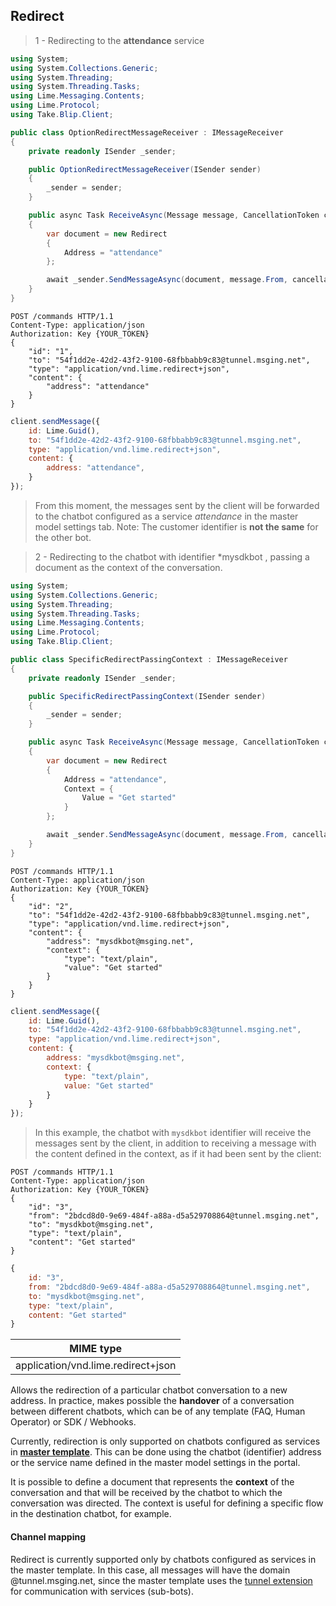 ## Redirect

> 1 - Redirecting to the **attendance** service

```csharp
using System;
using System.Collections.Generic;
using System.Threading;
using System.Threading.Tasks;
using Lime.Messaging.Contents;
using Lime.Protocol;
using Take.Blip.Client;

public class OptionRedirectMessageReceiver : IMessageReceiver
{
    private readonly ISender _sender;

    public OptionRedirectMessageReceiver(ISender sender)
    {
        _sender = sender;
    }

    public async Task ReceiveAsync(Message message, CancellationToken cancellationToken)
    {
        var document = new Redirect
        {
            Address = "attendance"
        };

        await _sender.SendMessageAsync(document, message.From, cancellationToken);
    }
}
```

```http
POST /commands HTTP/1.1
Content-Type: application/json
Authorization: Key {YOUR_TOKEN}
{
    "id": "1",
    "to": "54f1dd2e-42d2-43f2-9100-68fbbabb9c83@tunnel.msging.net",
    "type": "application/vnd.lime.redirect+json",
    "content": {
        "address": "attendance"
    }
}
```

```javascript
client.sendMessage({
    id: Lime.Guid(),
    to: "54f1dd2e-42d2-43f2-9100-68fbbabb9c83@tunnel.msging.net",
    type: "application/vnd.lime.redirect+json",
    content: {
        address: "attendance",
    }
});
```

>From this moment, the messages sent by the client will be forwarded to the chatbot configured as a service *attendance* in the master model settings tab. Note: The customer identifier is **not the same** for the other bot.

> 2 - Redirecting to the chatbot with identifier *mysdkbot , passing a document as the context of the conversation.

```csharp
using System;
using System.Collections.Generic;
using System.Threading;
using System.Threading.Tasks;
using Lime.Messaging.Contents;
using Lime.Protocol;
using Take.Blip.Client;

public class SpecificRedirectPassingContext : IMessageReceiver
{
    private readonly ISender _sender;

    public SpecificRedirectPassingContext(ISender sender)
    {
        _sender = sender;
    }

    public async Task ReceiveAsync(Message message, CancellationToken cancellationToken)
    {
        var document = new Redirect
        {
            Address = "attendance",
            Context = {
                Value = "Get started"
            }
        };

        await _sender.SendMessageAsync(document, message.From, cancellationToken);
    }
}
```

```http
POST /commands HTTP/1.1
Content-Type: application/json
Authorization: Key {YOUR_TOKEN}
{
    "id": "2",
    "to": "54f1dd2e-42d2-43f2-9100-68fbbabb9c83@tunnel.msging.net",
    "type": "application/vnd.lime.redirect+json",
    "content": {
        "address": "mysdkbot@msging.net",
        "context": {
            "type": "text/plain",
            "value": "Get started"
        }
    }
}
```

```javascript
client.sendMessage({
    id: Lime.Guid(),
    to: "54f1dd2e-42d2-43f2-9100-68fbbabb9c83@tunnel.msging.net",
    type: "application/vnd.lime.redirect+json",
    content: {
        address: "mysdkbot@msging.net",
        context: {
            type: "text/plain",
            value: "Get started"
        }
    }
});
```

>In this example, the chatbot with `mysdkbot` identifier will receive the messages sent by the client, in addition to receiving a message with the content defined in the context, as if it had been sent by the client:

```http
POST /commands HTTP/1.1
Content-Type: application/json
Authorization: Key {YOUR_TOKEN}
{
    "id": "3",
    "from": "2bdcd8d0-9e69-484f-a88a-d5a529708864@tunnel.msging.net",
    "to": "mysdkbot@msging.net",
    "type": "text/plain",
    "content": "Get started"
}
```

```javascript
{
    id: "3",
    from: "2bdcd8d0-9e69-484f-a88a-d5a529708864@tunnel.msging.net",
    to: "mysdkbot@msging.net",
    type: "text/plain",
    content: "Get started"
}
```

| MIME type                          |
|------------------------------------|
| application/vnd.lime.redirect+json |

Allows the redirection of a particular chatbot conversation to a new address. In practice, makes possible the **handover** of a conversation between different chatbots, which can be of any template (FAQ, Human Operator) or SDK / Webhooks.

Currently, redirection is only supported on chatbots configured as services in [**master template**](https://portal.blip.ai/#/docs/templates/master). This can be done using the chatbot (identifier) address or the service name defined in the master model settings in the portal.

It is possible to define a document that represents the **context** of the conversation and that will be received by the chatbot to which the conversation was directed. The context is useful for defining a specific flow in the destination chatbot, for example.

#### Channel mapping

Redirect is currently supported only by chatbots configured as services in the master template. In this case, all messages will have the domain @tunnel.msging.net, since the master template uses the [tunnel extension](https://portal.blip.ai/#/docs/tunnel) for communication with services (sub-bots).

